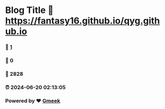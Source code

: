 # Blog Title :link: https://fantasy16.github.io/qyg.github.io 
### :page_facing_up: [1](https://fantasy16.github.io/qyg.github.io/tag.html) 
### :speech_balloon: 0 
### :hibiscus: 2828 
### :alarm_clock: 2024-06-20 02:13:05 
### Powered by :heart: [Gmeek](https://github.com/Meekdai/Gmeek)
